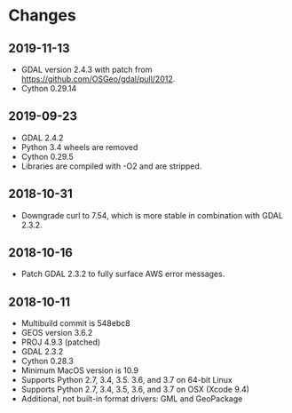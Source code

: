 Changes
=======

2019-11-13
----------

* GDAL version 2.4.3 with patch from https://github.com/OSGeo/gdal/pull/2012.
* Cython 0.29.14

2019-09-23
----------

* GDAL 2.4.2
* Python 3.4 wheels are removed
* Cython 0.29.5
* Libraries are compiled with -O2 and are stripped.

2018-10-31
----------

* Downgrade curl to 7.54, which is more stable in combination with GDAL 2.3.2.

2018-10-16
----------

* Patch GDAL 2.3.2 to fully surface AWS error messages.

2018-10-11
----------

* Multibuild commit is 548ebc8
* GEOS version 3.6.2
* PROJ 4.9.3 (patched)
* GDAL 2.3.2
* Cython 0.28.3
* Minimum MacOS version is 10.9
* Supports Python 2.7, 3.4, 3.5. 3.6, and 3.7 on 64-bit Linux
* Supports Python 2.7, 3.4, 3.5, 3.6, and 3.7 on OSX (Xcode 9.4)
* Additional, not built-in format drivers: GML and GeoPackage
